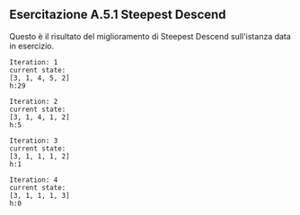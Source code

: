 ## Esercitazione A.5.1 Steepest Descend

Questo è il risultato del miglioramento di Steepest Descend sull'istanza data in esercizio.

```
Iteration: 1
current state:
[3, 1, 4, 5, 2]
h:29

Iteration: 2
current state:
[3, 1, 4, 1, 2]
h:5

Iteration: 3
current state:
[3, 1, 1, 1, 2]
h:1

Iteration: 4
current state:
[3, 1, 1, 1, 3]
h:0 
```
